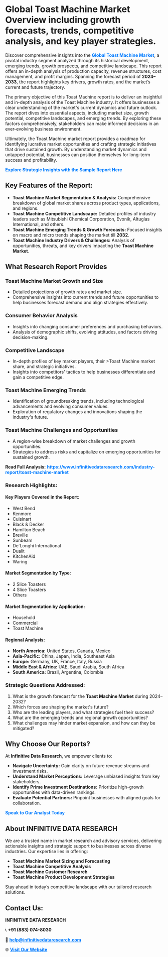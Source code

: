<h1>Global Toast Machine Market Overview including growth forecasts, trends, competitive analysis, and key player strategies.</h1>
<p>
Discover comprehensive insights into the 
<a href="https://www.infinitivedataresearch.com/industry-report/toast-machine-market" rel="dofollow" style="color: #007BFF; text-decoration: none;"><strong>Global Toast Machine Market</strong></a>, a pivotal industry segment analyzed through its historical development, emerging trends, growth prospects, and competitive landscape. This report offers an in-depth analysis of production capacity, revenue structures, cost management, and profit margins. Spanning the forecast period of <strong>2024–2033</strong>, the report highlights key drivers, growth rates, and the market’s current and future trajectory.
</p>
<p>
The primary objective of this Toast Machine report is to deliver an insightful and in-depth analysis of the Toast Machine industry. It offers businesses a clear understanding of the market's current dynamics and future outlook. The report dives into essential aspects, including market size, growth potential, competitive landscapes, and emerging trends. By exploring these factors comprehensively, stakeholders can make informed decisions in an ever-evolving business environment.
</p>
<p>
Ultimately, the Toast Machine market report provides a roadmap for identifying lucrative market opportunities and crafting strategic initiatives that drive sustained growth. By understanding market dynamics and untapped potential, businesses can position themselves for long-term success and profitability.
</p>
<p>
<a href="https://www.infinitivedataresearch.com/request-sample/reportId=111041" style="color: #007BFF; text-decoration: none;"><strong>Explore Strategic Insights with the Sample Report Here</strong></a>
</p>

<h2>Key Features of the Report:</h2>
<ul>
<li><strong>Toast Machine Market Segmentation & Analysis:</strong> Comprehensive breakdown of global market shares across product types, applications, and regions.</li>
<li><strong>Toast Machine Competitive Landscape:</strong> Detailed profiles of industry leaders such as Mitsubishi Chemical Corporation, Evonik, Altuglas International, and others.</li>
<li><strong>Toast Machine Emerging Trends & Growth Forecasts:</strong> Focused insights on macro and micro trends shaping the market till <strong>2032</strong>.</li>
<li><strong>Toast Machine Industry Drivers & Challenges:</strong> Analysis of opportunities, threats, and key drivers impacting the <strong>Toast Machine Market</strong>.</li>
</ul>

<h2>What Research Report Provides</h2>
<h3>Toast Machine Market Growth and Size</h3>
<ul>
<li>Detailed projections of growth rates and market size.</li>
<li>Comprehensive insights into current trends and future opportunities to help businesses forecast demand and align strategies effectively.</li>
</ul>

<h3>Consumer Behavior Analysis</h3>
<ul>
<li>Insights into changing consumer preferences and purchasing behaviors.</li>
<li>Analysis of demographic shifts, evolving attitudes, and factors driving decision-making.</li>
</ul>

<h3>Competitive Landscape</h3>
<ul>
<li>In-depth profiles of key market players, their >Toast Machine market share, and strategic initiatives.</li>
<li>Insights into competitors' tactics to help businesses differentiate and gain a competitive edge.</li>
</ul>

<h3>Toast Machine Emerging Trends</h3>
<ul>
<li>Identification of groundbreaking trends, including technological advancements and evolving consumer values.</li>
<li>Exploration of regulatory changes and innovations shaping the industry's future.</li>
</ul>

<h3>Toast Machine Challenges and Opportunities</h3>
<ul>
<li>A region-wise breakdown of market challenges and growth opportunities.</li>
<li>Strategies to address risks and capitalize on emerging opportunities for sustained growth.</li>
</ul>
<p><strong>Read Full Analysis:</strong> <a href="https://www.infinitivedataresearch.com/industry-report/toast-machine-market" rel="dofollow" style="color: #007BFF; text-decoration: none;"><strong>https://www.infinitivedataresearch.com/industry-report/toast-machine-market</strong></a></p>
<h3>Research Highlights:</h3>
<h4>Key Players Covered in the Report:</h4>
<ul><li>West Bend</li><li>Kenmore</li><li>Cuisinart</li><li>Black &amp; Decker</li><li>Hamilton Beach</li><li>Breville</li><li>Sunbeam</li><li>De`Longhi International</li><li>Dualit</li><li>KitchenAid</li><li>Waring</li></ul>
<h4>Market Segmentation by Type:</h4>
<ul><li>2 Slice Toasters</li><li>4 Slice Toasters</li><li>Others</li></ul>
<h4>Market Segmentation by Application:</h4>
<ul><li>Household</li><li>Commercial</li><li>Toast Machine</li></ul>

<h4>Regional Analysis:</h4>
<ul>
<li><strong>North America:</strong> United States, Canada, Mexico</li>
<li><strong>Asia-Pacific:</strong> China, Japan, India, Southeast Asia</li>
<li><strong>Europe:</strong> Germany, UK, France, Italy, Russia</li>
<li><strong>Middle East & Africa:</strong> UAE, Saudi Arabia, South Africa</li>
<li><strong>South America:</strong> Brazil, Argentina, Colombia</li>
</ul>

<h3>Strategic Questions Addressed:</h3>
<ol>
<li>What is the growth forecast for the <strong>Toast Machine Market</strong> during 2024–2032?</li>
<li>Which forces are shaping the market's future?</li>
<li>Who are the leading players, and what strategies fuel their success?</li>
<li>What are the emerging trends and regional growth opportunities?</li>
<li>What challenges may hinder market expansion, and how can they be mitigated?</li>
</ol>

<h2>Why Choose Our Reports?</h2>
<p>At <strong>Infinitive Data Research</strong>, we empower clients to:</p>
<ul>
<li><strong>Navigate Uncertainty:</strong> Gain clarity on future revenue streams and investment risks.</li>
<li><strong>Understand Market Perceptions:</strong> Leverage unbiased insights from key stakeholders.</li>
<li><strong>Identify Prime Investment Destinations:</strong> Prioritize high-growth opportunities with data-driven rankings.</li>
<li><strong>Evaluate Potential Partners:</strong> Pinpoint businesses with aligned goals for collaboration.</li>
</ul>
<p><a href="https://www.infinitivedataresearch.com/industry-report/toast-machine-market" rel="dofollow" style="color: #007BFF; text-decoration: none;"><strong>Speak to Our Analyst Today</strong></a></p>

<h2>About INFINITIVE DATA RESEARCH</h2>
<p>We are a trusted name in market research and advisory services, delivering actionable insights and strategic support to businesses across diverse industries. Our expertise lies in offering:</p>
<ul>
<li><strong>Toast Machine Market Sizing and Forecasting</strong></li>
<li><strong>Toast Machine Competitive Analysis</strong></li>
<li><strong>Toast Machine Customer Research</strong></li>
<li><strong>Toast Machine Product Development Strategies</strong></li>
</ul>
<p>Stay ahead in today’s competitive landscape with our tailored research solutions.</p>

<h2>Contact Us:</h2>
<p><strong>INFINITIVE DATA RESEARCH</strong></p>
<p>📞 <strong>+91 (883) 074-8030</strong></p>
<p>📧 <strong><a href="mailto:help@infinitivedataresearch.com" style="color: #007BFF;">help@infinitivedataresearch.com</a></strong></p>
<p>🌐 <strong><a href="https://www.infinitivedataresearch.com" rel="dofollow" style="color: #007BFF;">Visit Our Website</a></strong></p>
